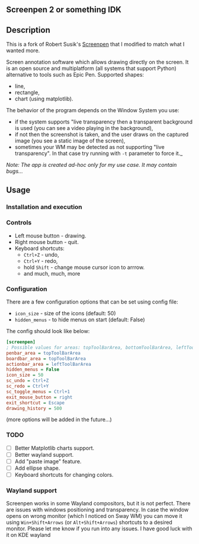 ## Screenpen 2 or something IDK

## Description

This is a fork of Robert Susik's [Screenpen](https://github.com/rsusik/screenpen) that I modified to match what I wanted more.

Screen annotation software which allows drawing directly on the screen. 
It is an open source and multiplatform 
(all systems that support Python) 
alternative to tools such as Epic Pen. 
Supported shapes:
* line,
* rectangle,
* chart (using matplotlib).

The behavior of the program depends on the Window System you use:
* if the system supports "live transparency then a transparent background is used (you can see a video playing in the background),
* if not then the screenshot is taken, and the user draws on the captured image (you see a static image of the screen),
* sometimes your WM may be detected as not supporting "live transparency". In that case try running with `-t` parameter to force it._

*Note: The app is created ad-hoc only for my use case. It may contain bugs...*

## Usage

### Installation and execution

### Controls
* Left mouse button - drawing.
* Right mouse button - quit.
* Keyboard shortcuts:
    * `Ctrl+Z` - undo,
    * `Ctrl+Y` - redo,
    * hold `Shift` - change mouse cursor icon to arrrow.
    * and much, much, more


### Configuration
There are a few configuration options that can be set using config file:
* `icon_size` - size of the icons (default: 50)
* `hidden_menus` - to hide menus on start (default: False)

The config should look like below:
```ini
[screenpen]
; Possible values for areas: topToolBarArea, bottomToolBarArea, leftToolBarArea, rightToolBarArea
penbar_area = topToolBarArea
boardbar_area = topToolBarArea
actionbar_area = leftToolBarArea
hidden_menus = False
icon_size = 50
sc_undo = Ctrl+Z
sc_redo = Ctrl+Y
sc_toggle_menus = Ctrl+1
exit_mouse_button = right
exit_shortcut = Escape
drawing_history = 500
```
(more options will be added in the future...)

### TODO

- [ ] Better Matplotlib charts support.
- [ ] Better wayland support.
- [ ] Add "paste image" feature.
- [ ] Add ellipse shape.
- [ ] Keyboard shortcuts for changing colors.

### Wayland support

Screenpen works in some Wayland compositors, but it is not perfect.
There are issues with windows positioning and transparency.
In case the window opens on wrong monitor (which I noticed on Sway WM) you can move it using `Win+Shift+Arrows` (or `Alt+Shift+Arrows`) shortcuts to a desired monitor.
Please let me know if you run into any issues. I have good luck with it on KDE wayland